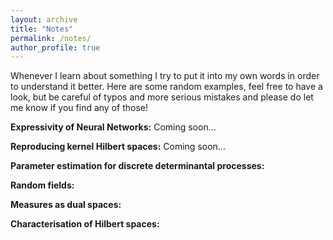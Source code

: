 ```yaml
---
layout: archive
title: "Notes"
permalink: /notes/
author_profile: true
---
```


Whenever I learn about something I try to put it into my own words in order to understand it better. Here are some random examples, feel free to have a look, but be careful of typos and more  serious mistakes and please do let me know if you find any of those!

**Expressivity of Neural Networks:** Coming soon...

**Reproducing kernel Hilbert spaces:** Coming soon...


**Parameter estimation for discrete determinantal processes:**

**Random fields:**

**Measures as dual spaces:**

**Characterisation of Hilbert spaces:**


